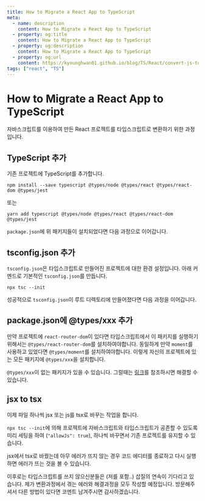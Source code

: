 ```yaml
---
title: How to Migrate a React App to TypeScript
meta:
  - name: description
    content: How to Migrate a React App to TypeScript
  - property: og:title
    content: How to Migrate a React App to TypeScript
  - property: og:description
    content: How to Migrate a React App to TypeScript
  - property: og:url
    content: https://kyounghwan01.github.io/blog/TS/React/convert-js-to-ts/
tags: ["react", "TS"]
---
```


# How to Migrate a React App to TypeScript

자바스크립트를 이용하여 만든 React 프로젝트를 타입스크립트로 변환하기 위한 과정입니다.

## TypeScript 추가

기존 프로젝트에 TypeScript를 추가합니다.

```
npm install --save typescript @types/node @types/react @types/react-dom @types/jest

```

또는

```
yarn add typescript @types/node @types/react @types/react-dom @types/jest
```

`package.json`에 위 패키지들이 설치되었다면 다음 과정으로 이어갑니다.

## tsconfig.json 추가

`tsconfig.json`은 타입스크립트로 만들어진 프로젝트에 대한 환경 설정입니다.
아래 커멘드로 기본적인 `tsconfig.json`를 만듭니다.

```
npx tsc --init
```

성공적으로 `tsconfig.json`이 루트 디렉토리에 만들어졌다면 다음 과정을 이어갑니다.

## package.json에 @types/xxx 추가

만약 프로젝트에 `react-router-dom`이 있다면 타입스크립트에서 이 패키지를 실행하기 위해서는 `@types/react-router-dom`를 설치하여야합니다. 동일하게 만약 `moment`를 사용하고 있었다면 `@types/moment`를 설치하여야합니다. 이렇게 자신의 프로젝트에 있는 모든 패키지에 `@types/xxx`을 설치합니다.

`@types/xxx`이 없는 패키지가 있을 수 있습니다. 그럴때는 [링크](https://kyounghwan01.github.io/blog/TS/Vue/node_module/)를 참조하시면 해결할 수 있습니다.

## jsx to tsx

이제 파일 하나씩 jsx 또는 js를 tsx로 바꾸는 작업을 합니다.

`npx tsc --init`에 의해 프로젝트에 자바스크립트와 타입스크립트가 공존할 수 있도록 미리 세팅을 하여 (`"allowJs": true`), 하나씩 바꾸면서 기존 프로젝트를 유지할 수 있습니다.

jsx에서 tsx로 바꿨는데 아무 에러가 뜨지 않는 경우 코드 에디터를 종료하고 다시 실행하면 에러가 뜨는 것을 볼 수 있습니다.

이후로는 타입스크립트를 쓰지 않으신분들은 (저를 포함..) 삽질의 연속이 기다리고 있습니다.
제가 변환과정에서 겪는 에러와 해결과정을 모두 작성할 예정입니다. 방문해주셔서 다른 방법이 있다면 코멘트 남겨주시면 감사하겠습니다.

<TagLinks />

<Comment />
